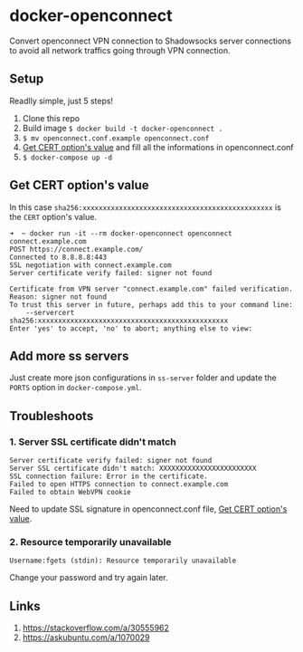 # docker-openconnect

Convert openconnect VPN connection to Shadowsocks server connections to avoid all network traffics going through VPN connection.

## Setup

Readlly simple, just 5 steps!

1. Clone this repo
2. Build image `$ docker build -t docker-openconnect .`
3. `$ mv openconnect.conf.example openconnect.conf`
4. [Get CERT option's value](#get-cert-options-value) and fill all the informations in openconnect.conf
5. `$ docker-compose up -d`

## Get CERT option's value

In this case `sha256:xxxxxxxxxxxxxxxxxxxxxxxxxxxxxxxxxxxxxxxxxxxxxxx` is the `CERT` option's value.

```
➜  ~ docker run -it --rm docker-openconnect openconnect connect.example.com
POST https://connect.example.com/
Connected to 8.8.8.8:443
SSL negotiation with connect.example.com
Server certificate verify failed: signer not found

Certificate from VPN server "connect.example.com" failed verification.
Reason: signer not found
To trust this server in future, perhaps add this to your command line:
    --servercert sha256:xxxxxxxxxxxxxxxxxxxxxxxxxxxxxxxxxxxxxxxxxxxxxxx
Enter 'yes' to accept, 'no' to abort; anything else to view:
```

## Add more ss servers

Just create more json configurations in `ss-server` folder and update the `PORTS` option in `docker-compose.yml`.

## Troubleshoots

### 1. Server SSL certificate didn't match

```
Server certificate verify failed: signer not found
Server SSL certificate didn't match: XXXXXXXXXXXXXXXXXXXXXXXX
SSL connection failure: Error in the certificate.
Failed to open HTTPS connection to connect.example.com
Failed to obtain WebVPN cookie
```

Need to update SSL signature in openconnect.conf file, [Get CERT option's value](#get-cert-options-value).

### 2. Resource temporarily unavailable

```
Username:fgets (stdin): Resource temporarily unavailable
```

Change your password and try again later.

## Links

1. https://stackoverflow.com/a/30555962
2. https://askubuntu.com/a/1070029
